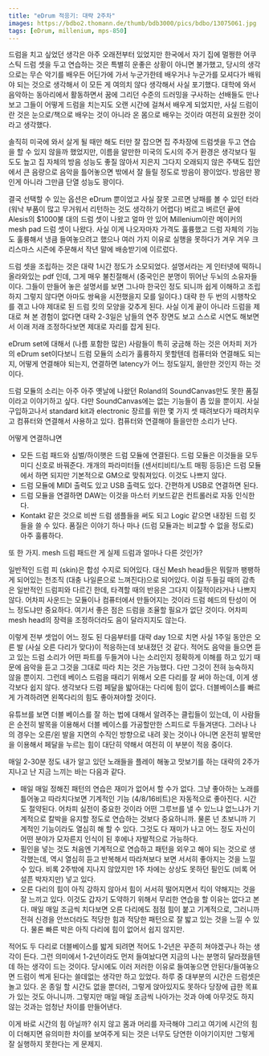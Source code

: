 ```yaml
---
title: "eDrum 적응기: 대략 2주차"
images: https://bdbo2.thomann.de/thumb/bdb3000/pics/bdbo/13075061.jpg
tags: [eDrum, millenium, mps-850]
---
```


드럼을 치고 싶었던 생각은 아주 오래전부터 있었지만 한국에서 자기 집에 멀쩡한 어쿠스틱 드럼 셋을 두고 연습하는 것은 특별히 운좋은 상황이 아니면 불가했고, 당시의 생각으로는 무슨 악기를 배우든 어딘가에 가서 누군가한테 배우거나 누군가를 모셔다가 배워야 되는 것으로 생각해서 이 모든 게 여의치 않다 생각해서 사실 포기했다. 대학에 와서 음악하는 동아리에서 활동하면서 꿈에 그리던 수준의 드러밍을 구사하는 선배들도 만나보고 그들이 어떻게 드럼을 치는지도 오랜 시간에 걸쳐서 배우게 되었지만, 사실 드럼이란 것은 눈으로/책으로 배우는 것이 아니라 온 몸으로 배우는 것이라 여전히 요원한 것이라고 생각했다.

솔직히 미국에 와서 살게 될 때만 해도 터만 잘 잡으면 집 주차장에 드럼셋을 두고 연습을 할 수 있지 않을까 했었지만, 이름을 알만한 미국의 도시의 주거 환경은 생각보다 밀도도 높고 집 자체의 방음 성능도 좋질 않아서 지은지 그다지 오래되지 않은 주택도 집안에서 큰 음량으로 음악을 틀어놓으면 밖에서 잘 들릴 정도로 방음이 꽝이었다. 방음만 꽝인게 아니라 그만큼 단열 성능도 꽝이다. 

결국 선택할 수 있는 옵션은 eDrum 뿐이었고 사실 잘못 고르면 낭패를 볼 수 있던 터라 (워낙 부품이 많고 무거워서 리턴하는 것도 생각하기 어렵다) 벼르고 벼르던 끝에 Alesis의 $1000불 대의 드럼 셋이 나왔고 얼마 안 있어 Millenium이란 메이커의 mesh pad 드럼 셋이 나왔다. 사실 이게 나오자마자 가격도 훌륭했고 드럼 자체의 기능도 훌륭해서 냉큼 들여놓으려고 했으나 여러 가지 이유로 실행을 못하다가 겨우 겨우 크리스마스 시즌에 주문해서 작년 말에 배송받기에 이르렀다.

드럼 셋을 조립하는 것은 대략 1시간 정도가 소모되었다. 설명서라는 게 인터넷에 떡하니 올라와있는 pdf 인데, 그게 매우 불친절해서 (중국인은 분명이 뛰어난 두뇌의 소유자들이다. 그들이 만들어 놓은 설명서를 보면 그나마 한국인 정도 되니까 쉽게 이해하고 조립하지 그렇지 않다면 아마도 쌍욕을 시전했을지 모를 일이다.) 대략 한 두 번의 시행착오를 겪고 나야 제대로 된 드럼 킷의 모양을 갖추게 된다. 사실 이게 끝이 아니라 드럼을 제대로 쳐 본 경험이 없다면 대략 2-3일은 남들의 연주 장면도 보고 스스로 시연도 해보면서 이래 저래 조정하다보면 제대로 자리를 잡게 된다.

eDrum set에 대해서 (나름 포함한 많은) 사람들이 특히 궁금해 하는 것은 어차피 저가의 eDrum set이다보니 드럼 모듈의 소리가 훌륭하지 못할텐데 컴퓨터와 연결해도 되는지, 어떻게 연결해야 되는지, 연결하면 latency가 어느 정도일지, 쓸만한 것인지 하는 것이다.

드럼 모듈의 소리는 아주 아주 옛날에 나왔던 Roland의 SoundCanvas만도 못한 품질이라고 이야기하고 싶다. 다만 SoundCanvas에는 없는 기능들이 좀 있을 뿐이지. 사실 구입하고나서 standard kit과 electronic 장르를 위한 몇 가지 셋 때려보다가 때려치우고 컴퓨터와 연결해서 사용하고 있다. 컴퓨터와 연결해야 들을만한 소리가 난다. 

어떻게 연결하냐면 

- 모든 드럼 패드와 심벌/하이햇은 드럼 모듈에 연결된다. 드럼 모듈은 이것들을 모두 미디 신호로 바꿔준다. 개개의 파라미터들 (센서티비티/노트 매핑 등등)은 드럼 모듈에서 하면 되지만 기본적으로 GM으로 맞춰져있다. 이것도 나쁘지 않다.
- 드럼 모듈에 MIDI 출력도 있고 USB 출력도 있다. 간편하게 USB로 연결하면 된다.
- 드럼 모듈을 연결하면 DAW는 이것을 마스터 키보드같은 컨트롤러로 자동 인식한다. 
- Kontakt 같은 것으로 비싼 드럼 샘플들을 써도 되고 Logic 같으면 내장된 드럼 킷들을 쓸 수 있다. 품질은 이야기 하나 마나 (드럼 모듈과는 비교할 수 없을 정도로) 아주 훌륭하다.

또 한 가지. mesh 드럼 패드란 게 실제 드럼과 얼마나 다른 것인가?

일반적인 드럼 피 (skin)은 합성 수지로 되어있다. 대신 Mesh head들은 뭐랄까 팽팽하게 되어있는 천조직 (대충 나일론으로 느껴진다)으로 되어있다. 이걸 두들길 때의 감촉은 일반적인 드럼피와 다르긴 한데, 타격할 때의 반응은 그다지 이질적이라거나 나쁘지 않다. 어차피 사운드는 모듈이나 컴퓨터에서 만들어지는 것이라 드럼 헤드의 탄성이 어느 정도냐만 중요하다. 여기서 좋은 점은 드럼을 조율할 필요가 없단 것이다. 어차피 mesh head의 장력을 조정하더라도 음이 달라지지도 않는다. 

이렇게 전부 셋업이 어느 정도 된 다음부터를 대략 day 1으로 치면 사실 1주일 동안은 오른 발 (사실 오른 다리가 맞다)이 적응하는데 보내졌던 것 같다. 적어도 음악을 들으면 듣고 있는 드럼 소리가 어떤 파트를 두들겨야 나는 소리인지 정확하게 이해를 하고 있기 때문에 음악을 듣고 그것을 그대로 따라 치는 것은 가능했다. 다만 그것이 전혀 능숙하지 않을 뿐이지. 그런데 베이스 드럼을 때리기 위해서 오른 다리를 잘 써야 하는데, 이게 생각보다 쉽지 않다. 생각보다 드럼 페달을 밟아대는 다리에 힘이 없다. 더블베이스를 빠르게 가격하려면 왼쪽다리의 힘도 좋아져야할 것이다. 

유튜브를 보면 더블 베이스를 잘 하는 법에 대해서 알려주는 클립들이 있는데, 이 사람들은 순전히 발목을 이용해서 더블 베이스를 가공할만한 스피드로 두들겨댄다. 그러나 나의 경우는 오른/왼 발을 지면의 수직인 방향으로 내려 꽂는 것이나 아니면 온전히 발목만을 이용해서 페달을 누르는 힘이 대단히 약해서 여전히 이 부분이 적응 중이다. 

매일 2-30분 정도 내가 알고 있던 노래들을 플레이 해놓고 맛보기를 하는 대략의 2주가 지나고 난 지금 느끼는 바는 다음과 같다.

- 매일 매일 정해진 패턴의 연습은 재미가 없어서 할 수가 없다. 그냥 좋아하는 노래를 틀어놓고 따라치다보면 기계적인 기능 (4/8/16비트)은 자동적으로 좋아진다. 시간도 절약된다. 어차피 실전이 중요한 것이라 어떤 그루브를 낼 수 있느냐 없느냐가 기계적으로 칼박을 유지할 정도로 연습하는 것보다 중요하니까. 물론 넌 초보니까 기계적인 기능이라도 열심히 해 할 수 있다. 그것도 다 재미가 나고 어느 정도 자신이 어떤 분야가 모자른지 인식이 된 후에나 자발적으로 가능하다. 
- 필인을 넣는 것도 처음엔 기계적으로 연습하고 패턴을 외우고 해야 되는 것으로 생각했는데, 역시 열심히 듣고 반복해서 따라쳐보다 보면 서서히 좋아지는 것을 느낄 수 있다. 비록 2주밖에 지나지 않았지만 1주 차에는 상상도 못하던 필인도 (비록 어설픈 박자지만) 넣고 있다.
- 오른 다리의 힘이 아직 강하지 않아서 힘이 서서히 떨어지면서 킥이 약해지는 것을 잘 느끼고 있다. 이것도 갑자기 도약하기 위해서 무리한 연습을 할 이유는 없다고 본다. 매일 매일 조금씩 치다보면 오른 다리에도 점점 힘이 붙고 기계적으로, 그러니까 전혀 신경을 안쓰더라도 적당한 힘과 적당한 패턴으로 잘 밟고 있는 것을 느낄 수 있다. 물론 빠른 박은 아직 다리에 힘이 없어서 쉽지 않지만.

적어도 두 다리로 더블베이스를 밟게 되려면 적어도 1-2년은 꾸준히 쳐야겠구나 하는 생각이 든다. 그런 의미에서 1-2년이라도 먼저 들여놨다면 지금의 나는 분명히 달라졌을텐데 하는 생각이 드는 것이다. 당시에도 이러 저러한 이유로 들여놓으면 안된다/들여놓으면 드럼이 썩게 된다는 쓸데없는 생각만 하고 있었다. 하루 중 대부분의 시간은 드럼셋은 놀고 있다. 온 종일 할 시간도 없을 뿐더러, 그렇게 앉아있지도 못하다 당장에 급한 목표가 있는 것도 아니니까. 그렇지만 매일 매일 조금씩 나아가는 것과 아예 아무것도 하지 않는 것과는 엄청난 차이를 만들어낸다.

이게 바로 시간의 힘 아닐까? 쉬지 않고 몸과 머리를 자극해야 그리고 여기에 시간의 힘이 더해지면 유의미한 차이를 보여주게 되는 것은 너무도 당연한 이야기이지만 그렇게 잘 실행하지 못한다는 게 문제지. 